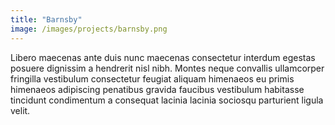 ```yaml
---
title: "Barnsby"
image: /images/projects/barnsby.png
---
```


Libero maecenas ante duis nunc maecenas consectetur interdum egestas posuere dignissim a hendrerit nisl nibh.
Montes neque convallis ullamcorper fringilla vestibulum consectetur feugiat aliquam himenaeos eu primis himenaeos adipiscing penatibus gravida faucibus vestibulum habitasse tincidunt condimentum a consequat lacinia lacinia sociosqu parturient ligula velit.
